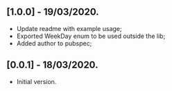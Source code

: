 ## [1.0.0] - 19/03/2020.

* Update readme with example usage;
* Exported WeekDay enum to be used outside the lib;
* Added author to pubspec;

## [0.0.1] - 18/03/2020.

* Initial version.
